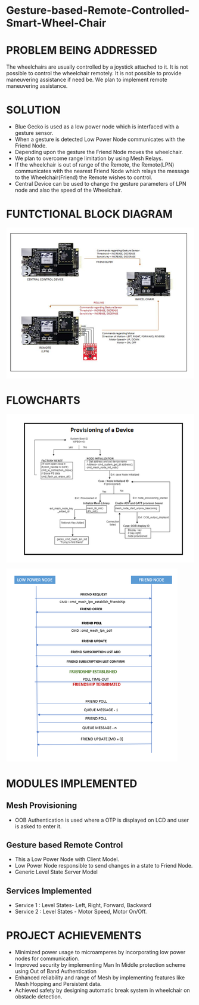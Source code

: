 # Gesture-based-Remote-Controlled-Smart-Wheel-Chair

# PROBLEM BEING ADDRESSED 
The wheelchairs are usually controlled by a joystick attached to it. It is not possible to control the wheelchair remotely. It is not possible to provide maneuvering assistance if need be. We plan to implement remote maneuvering assistance. 

 # SOLUTION
 - Blue Gecko is used as a low power node which is interfaced with a gesture sensor. 
 - When a gesture is detected Low Power Node communicates with the Friend Node. 
 - Depending upon the gesture the Friend Node moves the wheelchair.  
 - We plan to overcome range limitation by using Mesh Relays. 
 - If the wheelchair is out of range of the Remote, the Remote(LPN) communicates with the nearest Friend Node which relays the message to the Wheelchair(Friend) the Remote wishes to control.
 - Central Device can be used to change the gesture parameters of LPN node and also the speed of the Wheelchair. 

# FUNTCTIONAL BLOCK DIAGRAM
![alt text](https://github.com/deep6000/Bt-Mesh-Gesture-based-Remote-Controlled-Smart-Wheel-Chair/blob/master/Documents/Block_Diagram.png)

# FLOWCHARTS
![alt text](https://github.com/deep6000/Bt-Mesh-Gesture-based-Remote-Controlled-Smart-Wheel-Chair/blob/master/Documents/Flowchart.png)

![alt text](https://github.com/deep6000/Bt-Mesh-Gesture-based-Remote-Controlled-Smart-Wheel-Chair/blob/master/Documents/Friend.PNG)
# MODULES IMPLEMENTED
 ## Mesh Provisioning 
 - OOB Authentication is used where a OTP is displayed on LCD and user is asked to enter it.
 ## Gesture based Remote Control
- This a Low Power Node with Client Model.
-	Low Power Node responsible to send changes in a state to Friend Node.
- Generic Level State Server Model
## Services Implemented
- Service 1 : Level States- Left, Right, Forward, Backward 
- Service 2 : Level States - Motor Speed, Motor On/Off.


# PROJECT ACHIEVEMENTS
- Minimized power usage to microamperes by incorporating low power nodes for communication. 
- Improved security by implementing Man In Middle protection scheme using Out of Band Authentication 
- Enhanced reliability and range of Mesh by implementing features like Mesh Hopping and Persistent data. 
- Achieved safety by designing automatic break system in wheelchair on obstacle detection.

